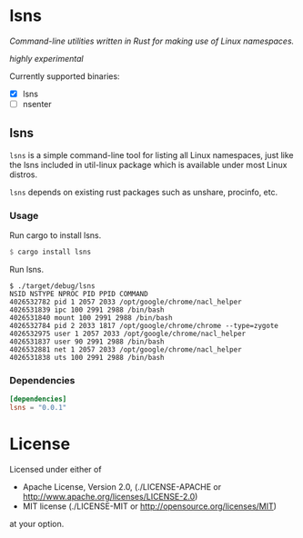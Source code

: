 # lsns

_Command-line utilities written in Rust for making use of Linux namespaces._

*highly experimental*

Currently supported binaries:

* [x] lsns
* [ ] nsenter

## lsns

``lsns`` is a simple command-line tool for listing all Linux namespaces, just like the lsns included in util-linux package which is available under most Linux distros.
    
``lsns`` depends on existing rust packages such as unshare, procinfo, etc.

### Usage

Run cargo to install lsns.

```rust
$ cargo install lsns
```

Run lsns.

```
$ ./target/debug/lsns
NSID NSTYPE NPROC PID PPID COMMAND
4026532782 pid 1 2057 2033 /opt/google/chrome/nacl_helper
4026531839 ipc 100 2991 2988 /bin/bash
4026531840 mount 100 2991 2988 /bin/bash
4026532784 pid 2 2033 1817 /opt/google/chrome/chrome --type=zygote
4026532975 user 1 2057 2033 /opt/google/chrome/nacl_helper
4026531837 user 90 2991 2988 /bin/bash
4026532881 net 1 2057 2033 /opt/google/chrome/nacl_helper
4026531838 uts 100 2991 2988 /bin/bash
```

### Dependencies

```toml
[dependencies]
lsns = "0.0.1"
```

# License

Licensed under either of

* Apache License, Version 2.0, (./LICENSE-APACHE or http://www.apache.org/licenses/LICENSE-2.0)
* MIT license (./LICENSE-MIT or http://opensource.org/licenses/MIT)

at your option.

